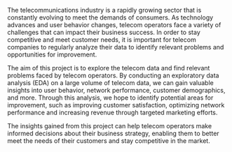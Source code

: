 The telecommunications industry is a rapidly growing sector that is constantly evolving to meet the demands of consumers. As technology advances and user behavior changes, telecom operators face a variety of challenges that can impact their business success. In order to stay competitive and meet customer needs, it is important for telecom companies to regularly analyze their data to identify relevant problems and opportunities for improvement.

The aim of this project is to explore the telecom data and find relevant problems faced by telecom operators. By conducting an exploratory data analysis (EDA) on a large volume of telecom data, we can gain valuable insights into user behavior, network performance, customer demographics, and more. Through this analysis, we hope to identify potential areas for improvement, such as improving customer satisfaction, optimizing network performance and increasing revenue through targeted marketing efforts.

The insights gained from this project can help telecom operators make informed decisions about their business strategy, enabling them to better meet the needs of their customers and stay competitive in the market.

